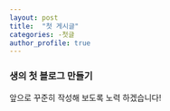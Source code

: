 ```yaml
---
layout: post
title:  "첫 게시글"
categories: -첫글
author_profile: true
---
```


### 생의 첫 블로그 만들기

앞으로 꾸준히 작성해 보도록 노력 하겠습니다!

